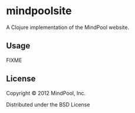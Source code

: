 # mindpoolsite

A Clojure implementation of the MindPool website.

## Usage

FIXME

## License

Copyright © 2012 MindPool, Inc.

Distributed under the BSD License
